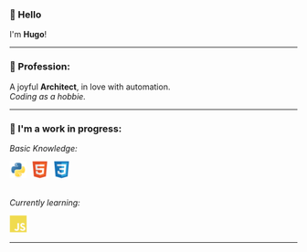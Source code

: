 ### 👋 Hello
I'm **Hugo**!

---

### 🖖 Profession:
 
A joyful **Architect**, in love with automation. <br>
*Coding as a hobbie.*

---

### 🌱 I'm a work in progress:
<em>Basic Knowledge:</em>
<br>
<div>
  <img src="https://github.com/devicons/devicon/blob/master/icons/python/python-original.svg" title="Python" height="30px" width="30px">&nbsp;
  <img src="https://github.com/devicons/devicon/blob/master/icons/html5/html5-original.svg" title="HTML5" alt="HTML" height="30px" width="30px">&nbsp;
  <img src="https://github.com/devicons/devicon/blob/master/icons/css3/css3-original.svg" title="CSS3" alt="CSS" height="30px" width="30px">
</div>
<br>

<em>Currently learning:</em>
<br>
<div>
  <img src="https://github.com/devicons/devicon/blob/master/icons/javascript/javascript-plain.svg" title="Javascript" height="30px" width="30px">
</div>

--- 

<!--
**Shaka-Ar/Shaka-Ar** is a ✨ _special_ ✨ repository because its `README.md` (this file) appears on your GitHub profile.

Here are some ideas to get you started:

- 🔭 I’m currently working on ...
- 🌱 I’m currently learning ...
- 👯 I’m looking to collaborate on ...
- 🤔 I’m looking for help with ...
- 💬 Ask me about ...
- 📫 How to reach me: ...
- 😄 Pronouns: ...
- ⚡ Fun fact: ...
-->
